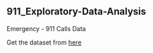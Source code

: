 ## 911_Exploratory-Data-Analysis
Emergency - 911 Calls Data

Get the dataset from [here](https://www.kaggle.com/mchirico/montcoalert)
